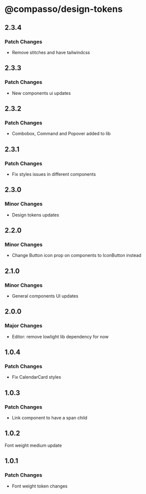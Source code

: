 # @compasso/design-tokens

## 2.3.4

### Patch Changes

- Remove stitches and have tailwindcss

## 2.3.3

### Patch Changes

- New components ui updates

## 2.3.2

### Patch Changes

- Combobox, Command and Popover added to lib

## 2.3.1

### Patch Changes

- Fix styles issues in different components

## 2.3.0

### Minor Changes

- Design tokens updates

## 2.2.0

### Minor Changes

- Change Button icon prop on components to IconButton instead

## 2.1.0

### Minor Changes

- General components UI updates

## 2.0.0

### Major Changes

- Editor: remove lowlight lib dependency for now

## 1.0.4

### Patch Changes

- Fix CalendarCard styles

## 1.0.3

### Patch Changes

- Link component to have a span child

## 1.0.2

Font weight medium update

## 1.0.1

### Patch Changes

- Font weight token changes
